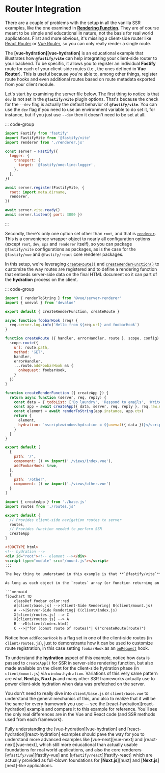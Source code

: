 <!--@include: ./parts/links.md-->

<!--@include: ./parts/notice.md-->

# Router Integration

[react-router]: https://reactrouter.com/en/main
[vue-router]: https://router.vuejs.org/

There are a couple of problems with the setup in all the vanilla SSR examples, like the one examined in [**Rendering Function**](/guide/rendering-function). They are of course meant to be simple and educational in nature, not the basis for real world applications. First and more obvious, it's missing a client-side router like [React Router][react-router] or [Vue Router][vue-router], so you can only really render a single route.

The **[vue-hydration][vue-hydration]** is an educational example that illustrates how **`@fastify/vite`** can help integrating your client-side router to your backend. To be specific, it allows you to register an individual **Fastify** route for each of your client-side routes (i.e., the ones defined in **Vue Router**). This is useful because you're able to, among other things, register route hooks and even additional routes based on route metadata exported from your client module.

Let's start by examining the server file below. The first thing to notice is that `dev` is not set in the **`@fastify/vite`** plugin options. That's because the check for the `--dev` flag is actually the default behavior of **`@fastify/vite`**. You can use the `dev` flag if you need to use an environment variable to do set it, for instance, but if you just use `--dev` then it doesn't need to be set at all.

::: code-group
```js [server.js]
import Fastify from 'fastify'
import FastifyVite from '@fastify/vite'
import renderer from './renderer.js'

const server = Fastify({
  logger: {
    transport: {
      target: '@fastify/one-line-logger',
    },
  },
})

await server.register(FastifyVite, {
  root: import.meta.dirname,
  renderer,
})

await server.vite.ready()
await server.listen({ port: 3000 })
```
:::

Secondly, there's only one option set other than `root`, and that is [`renderer`](/config/#renderer). This is a convenience wrapper object to nearly all configuration options (except `root`, `dev`, `spa` and `renderer` itself), so you can package `@fastify/vite` configurations as packages, as is the case for the `@fastify/vue` and `@fastify/react` core renderer packages.

In this setup, we're leveraging [`createRoute()`](/config/#createroute) and [`createRenderFunction()`](/config/#createrenderfunction) to customize the way routes are registered and to define a rendering function that embeds server-side data on the final HTML document so it can part of the **hydration** process on the client.

::: code-group
```js [renderer.js]
import { renderToString } from '@vue/server-renderer'
import { uneval } from 'devalue'

export default { createRenderFunction, createRoute }

async function foobarHook (req) {
  req.server.log.info(`Hello from ${req.url} and foobarHook`)
}

function createRoute ({ handler, errorHandler, route }, scope, config) {
  scope.route({
    url: route.path,
    method: 'GET',
    handler,
    errorHandler,
    ...route.addFoobarHook && {
      onRequest: foobarHook,
    }
  })
}

function createRenderFunction ({ createApp }) {
  return async function (server, req, reply) {
    const data = { todoList: ['Do laundry', 'Respond to emails', 'Write report'] }
    const app = await createApp({ data, server, req, reply }, req.raw.url)
    const element = await renderToString(app.instance, app.ctx)
    return {
      element,
      hydration: `<script>window.hydration = ${uneval({ data })}</script>`
    }
  }
}
```
```js [client/routes.js]
export default [
  {
    path: '/',
    component: () => import('./views/index.vue'),
    addFoobarHook: true,
  },
  {
    path: '/other',
    component: () => import('./views/other.vue')
  }
]
```
```js [client/index.js]
import { createApp } from './base.js'
import routes from './routes.js'

export default {
  // Provides client-side navigation routes to server
  routes,
  // Provides function needed to perform SSR
  createApp
}
```
```html [client/index.html]
<!DOCTYPE html>
<!-- hydration -->
<div id="root"><!-- element --></div>
<script type="module" src="/mount.js"></script>
:::

The key thing to understand in this example is that **`@fastify/vite`** automatically executes [`createRoute()`](/config/#createroute) **for each of the routes defined** in the **`routes`** key from your client module default export.

As long as each object in the `routes` array (or function returning an array) has a `path` property, **`@fastify/vite`** will use it to register an individual Fastify route for your client-side route, by default. By providing your own [`createRoute()`](/config/#createroute) definition, you can customize it however you want. In this example, `client/routes.js` is shared by `client/base.js` and `client/index.js`, which *also* imports `client/base.js`.

```mermaid
flowchart TD
    classDef foobar color:red
    A[client/base.js] -->|Client-Side Rendering| B(client/mount.js)
    A -->|Server-Side Rendering| C(client/index.js)
    X[client/routes.js] --> C
    X[client/routes.js] --> A
    B -->D(client/index.html)
    C -->|"for (const route of routes)"| G("createRoute(route)")
```

Notice how `addFoobarHook` is a flag set in one of the client-side routes (in `client/routes.js`), just to demonstrante how it can be used to customize route registration, in this case setting `foobarHook` as an [`onRequest`](https://fastify.dev/docs/latest/Reference/Hooks/#onrequest) hook.

To understand the **hydration** aspect of this example, notice how `data` is passed to `createApp()` for SSR in server-side rendering function, but also made available on the client for the client-side hydration phase (in `client/mount.js`) via `window.hydration`. Variations of this very same pattern are what **Next.js**, **Nuxt.js** and many other SSR frameworks actually use to power client-side hydration when data was prefetched on the server.

You don't need to really dive into `client/base.js` or `client/base.vue` to understand the general mechanics of this, and also to realize that it will be the same for every framework you use — see the [react-hydration][react-hydration] example and compare it to this example for reference. You'll see the only real differences are in the Vue and React code (and SSR methods used from each framework).

Fully understanding the [vue-hydration][vue-hydration] and [react-hydration][react-hydration] examples should pave the way for you to understand more advanced examples like [vue-next][vue-next] and [react-next][vue-next], which still more educational than actually usable foundations for real world applications, and also the core renderers [`@fastify/vue`][fastify-vue] and [`@fastify/react`][fastify-react] which are actually provided as full-blown foundations for [**Nuxt.js**][nuxt] and [**Next.js**][next]-like applications.

